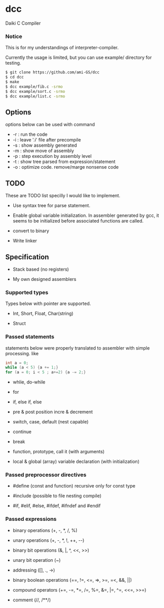 # dcc
Daiki C Compiler

### Notice
This is for my understandings of interpreter-compiler.

Currently the usage is limited, but you can use example/ directory for testing.

```sh
$ git clone https://github.com/ami-GS/dcc
$ cd dcc
$ make
$ dcc example/fib.c -srmo
$ dcc example/sort.c -srmo
$ dcc example/list.c -srmo
```

## Options
options below can be used with command
- -r : run the code
- -i : leave '.i' file after precompile
- -s : show assembly generated
- -m : show move of assembly
- -p : step execution by assembly level
- -t : show tree parsed from expression/statement
- -o : optimize code. remove/marge nonsense code

## TODO
These are TODO list specilly I would like to implement.

- Use syntax tree for parse statement.

- Enable global variable initialization. In assembler generated by gcc, it seems to be initialized before associated functions are called.

- convert to binary

- Write linker

## Specification

- Stack based (no registers)

- My own designed assemblers

### Supported types
Types below with pointer are supported.

- Int, Short, Float, Char(string)

- Struct

### Passed statements
statements below were properly translated to assembler with simple processing.
like

```c
int a = 0;
while (a < 5) {a += 1;}
for (a = 0; i < 5 ; a+=2) {a -= 2;}
```

- whlie, do-while

- for

- if, else if, else

- pre & post position incre & decrement

- switch, case, default (nest capable)

- continue

- break

- function, prototype, call it (with arguments)

- local & global (array) variable declaration (with initialization)


### Passed preprocessor directives

- \#define (const and function) recursive only for const type

- \#include (possible to file nesting compile)

- \#if, #elif, #else, #ifdef, #ifndef and #endif


### Passed expressions

- binary operations (+, -, *, /, %)

- unary operations (+, -, *, !, ++, --)

- binary bit operations (&, |, ^, <<, >>)

- unary bit operation (~)

- addressing ([], ., ->)

- binary boolean operations (==, !=, <=, =>, >=, =<, &&, ||)

- compound operators (+=, -=, *=, /=, %=, &=, |=, ^=, <<=, >>=)

- comment (//, /**/)